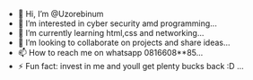 - 👋 Hi, I’m @Uzorebinum
- 👀 I’m interested in cyber security amd programming...
- 🌱 I’m currently learning html,css and networking...
- 💞️ I’m looking to collaborate on projects and share ideas...
- 📫 How to reach me on whatsapp 0816608**85...
- ⚡ Fun fact: invest in me and youll get plenty bucks back :D ...

<!---
Uzorebinum/Uzorebinum is a ✨ special ✨ repository because its `README.md` (this file) appears on your GitHub profile.
You can click the Preview link to take a look at your changes.
--->
